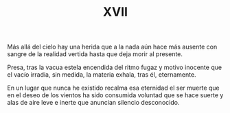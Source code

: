 ﻿---
title: XVII
categories:
- 111 sonetos
---

Más allá del cielo hay una herida
que a la nada aún hace más ausente
con sangre de la realidad vertida
hasta que deja morir al presente.

Presa, tras la vacua estela encendida
del ritmo fugaz y motivo inocente
que el vacío irradia, sin medida,
la materia exhala, tras él, eternamente.

En un lugar que nunca he existido
recalma esa eternidad el ser muerte
que en el deseo de los vientos ha sido
consumida voluntad que se hace suerte
y alas de aire leve e inerte
que anuncian silencio desconocido.